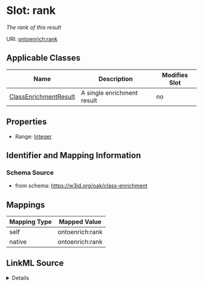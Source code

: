 

# Slot: rank


_The rank of this result_





URI: [ontoenrich:rank](https://w3id.org/oak/class-enrichment/rank)



<!-- no inheritance hierarchy -->





## Applicable Classes

| Name | Description | Modifies Slot |
| --- | --- | --- |
| [ClassEnrichmentResult](ClassEnrichmentResult.md) | A single enrichment result |  no  |







## Properties

* Range: [Integer](Integer.md)





## Identifier and Mapping Information







### Schema Source


* from schema: https://w3id.org/oak/class-enrichment




## Mappings

| Mapping Type | Mapped Value |
| ---  | ---  |
| self | ontoenrich:rank |
| native | ontoenrich:rank |




## LinkML Source

<details>
```yaml
name: rank
description: The rank of this result
from_schema: https://w3id.org/oak/class-enrichment
rank: 1000
alias: rank
owner: ClassEnrichmentResult
domain_of:
- ClassEnrichmentResult
range: integer

```
</details>